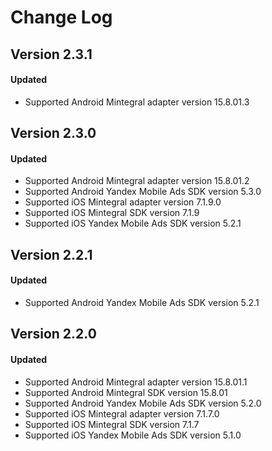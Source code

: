 # Change Log

## Version 2.3.1

#### Updated
* Supported Android Mintegral adapter version 15.8.01.3

## Version 2.3.0

#### Updated
* Supported Android Mintegral adapter version 15.8.01.2
* Supported Android Yandex Mobile Ads SDK version 5.3.0
* Supported iOS Mintegral adapter version 7.1.9.0
* Supported iOS Mintegral SDK version 7.1.9
* Supported iOS Yandex Mobile Ads SDK version 5.2.1

## Version 2.2.1

#### Updated
* Supported Android Yandex Mobile Ads SDK version 5.2.1

## Version 2.2.0

#### Updated
* Supported Android Mintegral adapter version 15.8.01.1
* Supported Android Mintegral SDK version 15.8.01
* Supported Android Yandex Mobile Ads SDK version 5.2.0
* Supported iOS Mintegral adapter version 7.1.7.0
* Supported iOS Mintegral SDK version 7.1.7
* Supported iOS Yandex Mobile Ads SDK version 5.1.0
